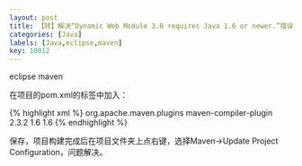 ```yaml
---
layout: post
title: 【转】解决“Dynamic Web Module 3.0 requires Java 1.6 or newer.”错误
categories: [Java]
labels: [Java,eclipse,maven]
key: 10012
---
```

eclipse maven
 
在项目的pom.xml的<build></build>标签中加入：

{% highlight xml %}
        <plugins>
            <plugin>
                <groupId>org.apache.maven.plugins</groupId>
                <artifactId>maven-compiler-plugin</artifactId>
                <version>2.3.2</version>
                <configuration>
                    <source>1.6</source>
                    <target>1.6</target>
                </configuration>
            </plugin>
        </plugins>
{% endhighlight %}

保存，项目构建完成后在项目文件夹上点右键，选择Maven->Update Project Configuration，问题解决。
